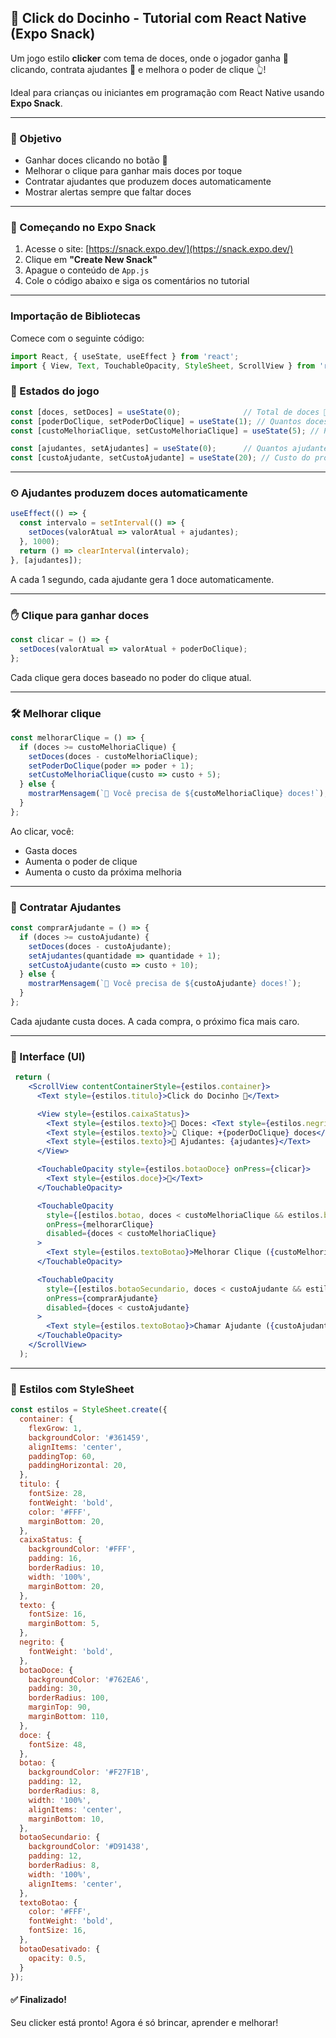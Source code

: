 ## 🍭 Click do Docinho - Tutorial com React Native (Expo Snack)

Um jogo estilo **clicker** com tema de doces, onde o jogador ganha 🍬 clicando, contrata ajudantes 🧸 e melhora o poder de clique 👆!

Ideal para crianças ou iniciantes em programação com React Native usando **Expo Snack**.

---

### 🎯 Objetivo

- Ganhar doces clicando no botão 🍭  
- Melhorar o clique para ganhar mais doces por toque  
- Contratar ajudantes que produzem doces automaticamente  
- Mostrar alertas sempre que faltar doces

---

### 🚀 Começando no Expo Snack

1. Acesse o site: [https://snack.expo.dev/](https://snack.expo.dev/)
2. Clique em **"Create New Snack"**
3. Apague o conteúdo de `App.js`
4. Cole o código abaixo e siga os comentários no tutorial

---
### Importação de Bibliotecas

Comece com o seguinte código:

``` jsx
import React, { useState, useEffect } from 'react';
import { View, Text, TouchableOpacity, StyleSheet, ScrollView } from 'react-native';
```

### 🧠 Estados do jogo

```jsx
const [doces, setDoces] = useState(0);              // Total de doces 🍬
const [poderDoClique, setPoderDoClique] = useState(1); // Quantos doces ganhamos por clique
const [custoMelhoriaClique, setCustoMelhoriaClique] = useState(5); // Preço para melhorar o clique

const [ajudantes, setAjudantes] = useState(0);      // Quantos ajudantes temos
const [custoAjudante, setCustoAjudante] = useState(20); // Custo do próximo ajudante
```

---

### ⏲ Ajudantes produzem doces automaticamente

```jsx
useEffect(() => {
  const intervalo = setInterval(() => {
    setDoces(valorAtual => valorAtual + ajudantes);
  }, 1000);
  return () => clearInterval(intervalo);
}, [ajudantes]);
```

A cada 1 segundo, cada ajudante gera 1 doce automaticamente.

---

### ✋ Clique para ganhar doces

``` jsx
const clicar = () => {
  setDoces(valorAtual => valorAtual + poderDoClique);
};
```

Cada clique gera doces baseado no poder do clique atual.

---

### 🛠 Melhorar clique

``` jsx
const melhorarClique = () => {
  if (doces >= custoMelhoriaClique) {
    setDoces(doces - custoMelhoriaClique);
    setPoderDoClique(poder => poder + 1);
    setCustoMelhoriaClique(custo => custo + 5);
  } else {
    mostrarMensagem(`🍬 Você precisa de ${custoMelhoriaClique} doces!`);
  }
};
```

Ao clicar, você:

- Gasta doces
- Aumenta o poder de clique
- Aumenta o custo da próxima melhoria

---

### 🧸 Contratar Ajudantes

``` jsx 
const comprarAjudante = () => {
  if (doces >= custoAjudante) {
    setDoces(doces - custoAjudante);
    setAjudantes(quantidade => quantidade + 1);
    setCustoAjudante(custo => custo + 10);
  } else {
    mostrarMensagem(`👦 Você precisa de ${custoAjudante} doces!`);
  }
};
```

Cada ajudante custa doces. A cada compra, o próximo fica mais caro.

---

### 🧁 Interface (UI)

``` jsx
 return (
    <ScrollView contentContainerStyle={estilos.container}>
      <Text style={estilos.titulo}>Click do Docinho 🍭</Text>

      <View style={estilos.caixaStatus}>
        <Text style={estilos.texto}>🍬 Doces: <Text style={estilos.negrito}>{doces}</Text></Text>
        <Text style={estilos.texto}>👆 Clique: +{poderDoClique} doces</Text>
        <Text style={estilos.texto}>🧸 Ajudantes: {ajudantes}</Text>
      </View>

      <TouchableOpacity style={estilos.botaoDoce} onPress={clicar}>
        <Text style={estilos.doce}>🍭</Text>
      </TouchableOpacity>

      <TouchableOpacity
        style={[estilos.botao, doces < custoMelhoriaClique && estilos.botaoDesativado]}
        onPress={melhorarClique}
        disabled={doces < custoMelhoriaClique}
      >
        <Text style={estilos.textoBotao}>Melhorar Clique ({custoMelhoriaClique} doces)</Text>
      </TouchableOpacity>

      <TouchableOpacity
        style={[estilos.botaoSecundario, doces < custoAjudante && estilos.botaoDesativado]} // se não tiver doces suficientes para comprar um ajudante, desativa o botão
        onPress={comprarAjudante}
        disabled={doces < custoAjudante}
      >
        <Text style={estilos.textoBotao}>Chamar Ajudante ({custoAjudante} doces)</Text>
      </TouchableOpacity>
    </ScrollView>
  );
```

---

### 🎨 Estilos com StyleSheet

``` jsx
const estilos = StyleSheet.create({
  container: {
    flexGrow: 1,
    backgroundColor: '#361459',
    alignItems: 'center',
    paddingTop: 60,
    paddingHorizontal: 20,
  },
  titulo: {
    fontSize: 28,
    fontWeight: 'bold',
    color: '#FFF',
    marginBottom: 20,
  },
  caixaStatus: {
    backgroundColor: '#FFF',
    padding: 16,
    borderRadius: 10,
    width: '100%',
    marginBottom: 20,
  },
  texto: {
    fontSize: 16,
    marginBottom: 5,
  },
  negrito: {
    fontWeight: 'bold',
  },
  botaoDoce: {
    backgroundColor: '#762EA6',
    padding: 30,
    borderRadius: 100,
    marginTop: 90,
    marginBottom: 110,
  },
  doce: {
    fontSize: 48,
  },
  botao: {
    backgroundColor: '#F27F1B',
    padding: 12,
    borderRadius: 8,
    width: '100%',
    alignItems: 'center',
    marginBottom: 10,
  },
  botaoSecundario: {
    backgroundColor: '#D91438',
    padding: 12,
    borderRadius: 8,
    width: '100%',
    alignItems: 'center',
  },
  textoBotao: {
    color: '#FFF',
    fontWeight: 'bold',
    fontSize: 16,
  },
  botaoDesativado: {
    opacity: 0.5,
  }
});
```

#### ✅ Finalizado!

Seu clicker está pronto! Agora é só brincar, aprender e melhorar!